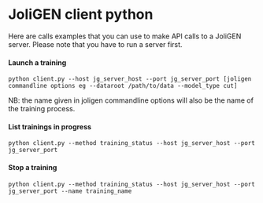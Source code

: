 # JoliGEN client python

Here are calls examples that you can use to make API calls to a JoliGEN server. Please note that you have to run a server first.

#### Launch a training

```
python client.py --host jg_server_host --port jg_server_port [joligen commandline options eg --dataroot /path/to/data --model_type cut] 

```

NB: the name given in joligen commandline options will also be the name of the training process.

#### List trainings in progress

```
python client.py --method training_status --host jg_server_host --port jg_server_port 

```

#### Stop a training

```
python client.py --method training_status --host jg_server_host --port jg_server_port --name training_name

```